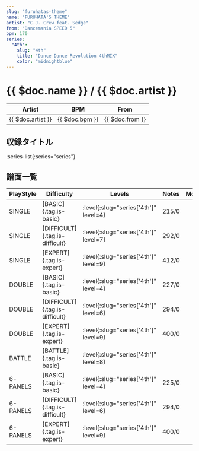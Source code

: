 ```yaml
---
slug: "furuhatas-theme"
name: "FURUHATA'S THEME"
artist: "C.J. Crew feat. Sedge"
from: "Dancemania SPEED 5"
bpm: 170
series:
  "4th":
    slug: "4th"
    title: "Dance Dance Revolution 4thMIX"
    color: "midnightblue"
---
```


# {{ $doc.name }} / {{ $doc.artist }}

|Artist|BPM|From|
|------|---|----|
|{{ $doc.artist }}|{{ $doc.bpm }}|{{ $doc.from }}|

## 収録タイトル

:series-list{:series="series"}

## 譜面一覧

|PlayStyle|Difficulty|Levels|Notes|Movie|
|---------|----------|------|-----|-----|
|SINGLE|[BASIC]{.tag.is-basic}|:level{:slug="series['4th']" level=4}|215/0||
|SINGLE|[DIFFICULT]{.tag.is-difficult}|:level{:slug="series['4th']" level=7}|292/0||
|SINGLE|[EXPERT]{.tag.is-expert}|:level{:slug="series['4th']" level=9}|412/0||
|DOUBLE|[BASIC]{.tag.is-basic}|:level{:slug="series['4th']" level=4}|227/0||
|DOUBLE|[DIFFICULT]{.tag.is-difficult}|:level{:slug="series['4th']" level=6}|294/0||
|DOUBLE|[EXPERT]{.tag.is-expert}|:level{:slug="series['4th']" level=9}|400/0||
|BATTLE|[BATTLE]{.tag.is-basic}|:level{:slug="series['4th']" level=8}|||
|6-PANELS|[BASIC]{.tag.is-basic}|:level{:slug="series['4th']" level=4}|225/0||
|6-PANELS|[DIFFICULT]{.tag.is-difficult}|:level{:slug="series['4th']" level=6}|294/0||
|6-PANELS|[EXPERT]{.tag.is-expert}|:level{:slug="series['4th']" level=9}|400/0||
